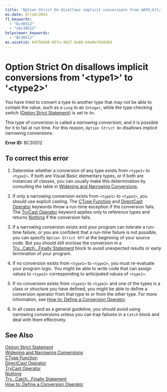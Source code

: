 ```yaml
---
title: "Option Strict On disallows implicit conversions from &#39;&lt;type1&gt;&#39; to &#39;&lt;type2&gt;&#39;"
ms.date: 07/20/2015
f1_keywords: 
  - "bc30512"
  - "vbc30512"
helpviewer_keywords: 
  - "BC30512"
ms.assetid: b9756d48-05fa-4027-8a80-b4a0ef92099d
---
```

# Option Strict On disallows implicit conversions from &#39;&lt;type1&gt;&#39; to &#39;&lt;type2&gt;&#39;
You have tried to convert a type to another type that may not be able to contain the value, such as a `Long` to an `Integer`, while the type checking switch ([Option Strict Statement](../../visual-basic/language-reference/statements/option-strict-statement.md)) is set to `On`.  
  
 This type of conversion is called a *narrowing conversion*, and it is possible for it to fail at run time. For this reason, `Option Strict On` disallows implicit narrowing conversions.  
  
 **Error ID:** BC30512  
  
## To correct this error  
  
1. Determine whether a conversion of any type exists from `<type1>` to `<type2>`. If both are Visual Basic elementary types, or if both are instances of classes, you can usually make this determination by consulting the table in [Widening and Narrowing Conversions](../../visual-basic/programming-guide/language-features/data-types/widening-and-narrowing-conversions.md).  
  
2. If only a narrowing conversion exists from `<type1>` to `<type2>`, you should use explicit casting. The [CType Function](../../visual-basic/language-reference/functions/ctype-function.md) and [DirectCast Operator](../../visual-basic/language-reference/operators/directcast-operator.md) keywords throw a run-time exception if the conversion fails. The [TryCast Operator](../../visual-basic/language-reference/operators/trycast-operator.md) keyword applies only to reference types and returns [Nothing](../../visual-basic/language-reference/nothing.md) if the conversion fails.  
  
3. If a narrowing conversion exists and your program can tolerate a run-time failure, or you are confident that a run-time failure is not possible, you can specify `Option Strict Off` at the beginning of your source code. But you should still enclose the conversion in a [Try...Catch...Finally Statement](../../visual-basic/language-reference/statements/try-catch-finally-statement.md) block to avoid unexpected results or early termination of your program.  
  
4. If no conversion exists from `<type1>` to `<type2>`, you must re-evaluate your program logic. You might be able to write code that can assign values to `<type2>` corresponding to anticipated values of `<type1>`.  
  
5. If no conversion exists from `<type1>` to `<type2>` and one of the types is a class or structure you have defined, you might be able to define a conversion operator from that type to or from the other type. For more information, see [How to: Define a Conversion Operator](../../visual-basic/programming-guide/language-features/procedures/how-to-define-a-conversion-operator.md).  
  
6. In all cases and as a general guideline, you should avoid using narrowing conversions unless you can trap failures in a `Catch` block and deal with them effectively.  
  
## See Also  
 [Option Strict Statement](../../visual-basic/language-reference/statements/option-strict-statement.md)  
 [Widening and Narrowing Conversions](../../visual-basic/programming-guide/language-features/data-types/widening-and-narrowing-conversions.md)  
 [CType Function](../../visual-basic/language-reference/functions/ctype-function.md)  
 [DirectCast Operator](../../visual-basic/language-reference/operators/directcast-operator.md)  
 [TryCast Operator](../../visual-basic/language-reference/operators/trycast-operator.md)  
 [Nothing](../../visual-basic/language-reference/nothing.md)  
 [Try...Catch...Finally Statement](../../visual-basic/language-reference/statements/try-catch-finally-statement.md)  
 [How to: Define a Conversion Operator](../../visual-basic/programming-guide/language-features/procedures/how-to-define-a-conversion-operator.md)
